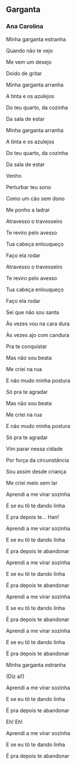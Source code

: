 ## Garganta
### Ana Carolina
<p>

Minha garganta estranha

Quando não te vejo

Me vem um desejo

Doido de gritar

Minha garganta arranha

A tinta e os azulejos

Do teu quarto, da cozinha

Da sala de estar

Minha garganta arranha

A tinta e os azulejos

Do teu quarto, da cozinha

Da sala de estar

Venho 

Perturbar teu sono

Como um cão sem dono

Me ponho a ladrar

Atravesso o travesseiro

Te reviro pelo avesso

Tua cabeça enlouqueço

Faço ela rodar

Atravesso o travesseiro

Te reviro pelo avesso

Tua cabeça enlouqueço

Faço ela rodar

Sei que não sou santa

Às vezes vou na cara dura

Às vezes ajo com candura

Pra te conquistar

Mas não sou beata

Me criei na rua

E não mudo minha postura

Só pra te agradar

Mas não sou beata

Me criei na rua

E não mudo minha postura

Só pra te agradar

Vim parar nessa cidade

Por força da circunstância

Sou assim desde criança

Me criei meio sem lar

Aprendi a me virar sozinha

E se eu tô te dando linha

É pra depois te... Han!

Aprendi a me virar sozinha

E se eu tô te dando linha

É pra depois te abandonar

Aprendi a me virar sozinha

E se eu tô te dando linha

É pra depois te abandonar

Aprendi a me virar sozinha

E se eu tô te dando linha

É pra depois te abandonar

Aprendi a me virar sozinha

E se eu tô te dando linha

É pra depois te abandonar

Minha garganta estranha

(Diz aí!)

Aprendi a me virar sozinha

E se eu tô te dando linha

É pra depois te abandonar

Eh! Eh!

Aprendi a me virar sozinha

E se eu tô te dando linha

É pra depois te abandonar